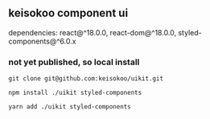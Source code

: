 ## keisokoo component ui

dependencies: react@^18.0.0, react-dom@^18.0.0, styled-components@^6.0.x

### not yet published, so local install

```
git clone git@github.com:keisokoo/uikit.git
```

```
npm install ./uikit styled-components
```

```
yarn add ./uikit styled-components
```
